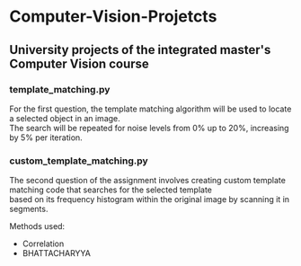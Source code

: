 # Computer-Vision-Projetcts
## University projects of the integrated master's Computer Vision course 


### template_matching.py

For the first question, the template matching algorithm will be used to locate a selected object in an image. <br>
The search will be repeated for noise levels from 0% up to 20%, increasing by 5% per iteration.

### custom_template_matching.py

The second question of the assignment involves creating custom template matching code that searches for the selected template <br>
based on its frequency histogram within the original image by scanning it in segments.

Methods used:
+ Correlation
+ BHATTACHARYYA
